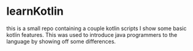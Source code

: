 # learnKotlin

this is a small repo containing a couple kotlin scripts I show some basic kotlin features. This was used to introduce
java programmers to the language by showing off some differences.